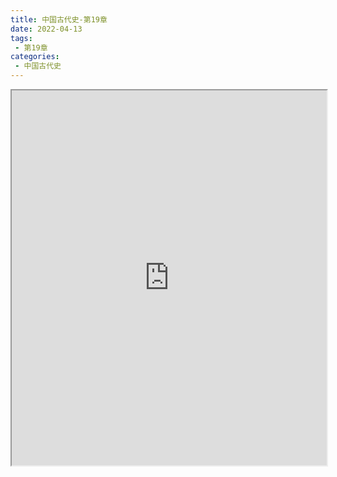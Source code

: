 ```yaml
---
title: 中国古代史-第19章
date: 2022-04-13
tags:
 - 第19章
categories:
 - 中国古代史
---
```




<iframe src="https://wanli.yourtools.icu/pdf/web/viewer.html?file=https://vkceyugu.cdn.bspapp.com/VKCEYUGU-98958311-3e7b-45a4-9247-ea869d6246c3/1f798e2a-e934-4980-81e1-67dab5a1d276.pdf" width="100%" height="600px"></iframe>
